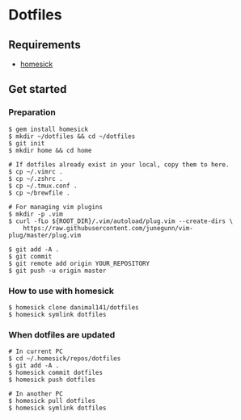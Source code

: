 # Dotfiles

## Requirements

- [homesick](https://github.com/technicalpickles/homesick)

## Get started

### Preparation

```
$ gem install homesick
$ mkdir ~/dotfiles && cd ~/dotfiles
$ git init
$ mkdir home && cd home

# If dotfiles already exist in your local, copy them to here.
$ cp ~/.vimrc .
$ cp ~/.zshrc .
$ cp ~/.tmux.conf .
$ cp ~/brewfile .

# For managing vim plugins
$ mkdir -p .vim
$ curl -fLo ${ROOT_DIR}/.vim/autoload/plug.vim --create-dirs \
    https://raw.githubusercontent.com/junegunn/vim-plug/master/plug.vim

$ git add -A .
$ git commit
$ git remote add origin YOUR_REPOSITORY
$ git push -u origin master
```

### How to use with homesick

```
$ homesick clone danimal141/dotfiles
$ homesick symlink dotfiles
```

### When dotfiles are updated

```
# In current PC
$ cd ~/.homesick/repos/dotfiles
$ git add -A .
$ homesick commit dotfiles
$ homesick push dotfiles

# In another PC
$ homesick pull dotfiles
$ homesick symlink dotfiles
```

